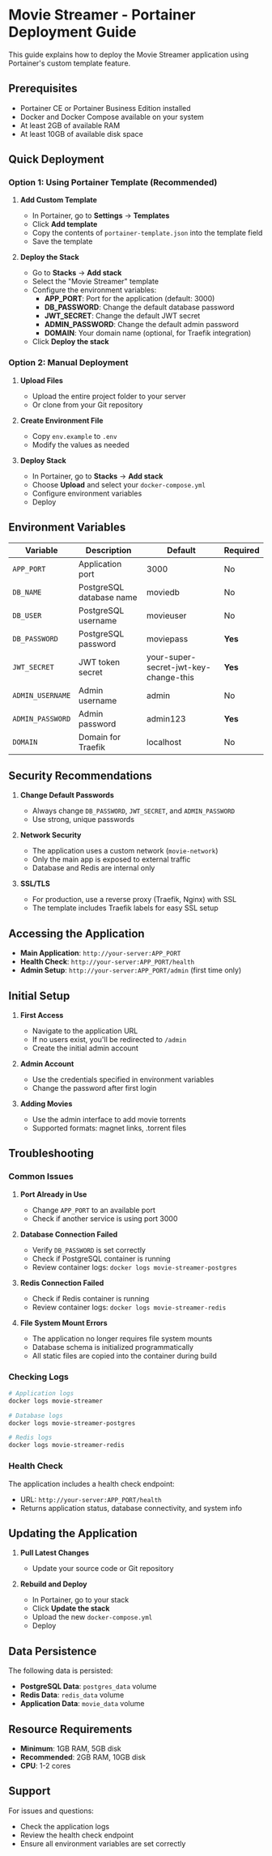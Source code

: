 # Movie Streamer - Portainer Deployment Guide

This guide explains how to deploy the Movie Streamer application using Portainer's custom template feature.

## Prerequisites

- Portainer CE or Portainer Business Edition installed
- Docker and Docker Compose available on your system
- At least 2GB of available RAM
- At least 10GB of available disk space

## Quick Deployment

### Option 1: Using Portainer Template (Recommended)

1. **Add Custom Template**
   - In Portainer, go to **Settings** → **Templates**
   - Click **Add template**
   - Copy the contents of `portainer-template.json` into the template field
   - Save the template

2. **Deploy the Stack**
   - Go to **Stacks** → **Add stack**
   - Select the "Movie Streamer" template
   - Configure the environment variables:
     - **APP_PORT**: Port for the application (default: 3000)
     - **DB_PASSWORD**: Change the default database password
     - **JWT_SECRET**: Change the default JWT secret
     - **ADMIN_PASSWORD**: Change the default admin password
     - **DOMAIN**: Your domain name (optional, for Traefik integration)
   - Click **Deploy the stack**

### Option 2: Manual Deployment

1. **Upload Files**
   - Upload the entire project folder to your server
   - Or clone from your Git repository

2. **Create Environment File**
   - Copy `env.example` to `.env`
   - Modify the values as needed

3. **Deploy Stack**
   - In Portainer, go to **Stacks** → **Add stack**
   - Choose **Upload** and select your `docker-compose.yml`
   - Configure environment variables
   - Deploy

## Environment Variables

| Variable | Description | Default | Required |
|----------|-------------|---------|----------|
| `APP_PORT` | Application port | 3000 | No |
| `DB_NAME` | PostgreSQL database name | moviedb | No |
| `DB_USER` | PostgreSQL username | movieuser | No |
| `DB_PASSWORD` | PostgreSQL password | moviepass | **Yes** |
| `JWT_SECRET` | JWT token secret | your-super-secret-jwt-key-change-this | **Yes** |
| `ADMIN_USERNAME` | Admin username | admin | No |
| `ADMIN_PASSWORD` | Admin password | admin123 | **Yes** |
| `DOMAIN` | Domain for Traefik | localhost | No |

## Security Recommendations

1. **Change Default Passwords**
   - Always change `DB_PASSWORD`, `JWT_SECRET`, and `ADMIN_PASSWORD`
   - Use strong, unique passwords

2. **Network Security**
   - The application uses a custom network (`movie-network`)
   - Only the main app is exposed to external traffic
   - Database and Redis are internal only

3. **SSL/TLS**
   - For production, use a reverse proxy (Traefik, Nginx) with SSL
   - The template includes Traefik labels for easy SSL setup

## Accessing the Application

- **Main Application**: `http://your-server:APP_PORT`
- **Health Check**: `http://your-server:APP_PORT/health`
- **Admin Setup**: `http://your-server:APP_PORT/admin` (first time only)

## Initial Setup

1. **First Access**
   - Navigate to the application URL
   - If no users exist, you'll be redirected to `/admin`
   - Create the initial admin account

2. **Admin Account**
   - Use the credentials specified in environment variables
   - Change the password after first login

3. **Adding Movies**
   - Use the admin interface to add movie torrents
   - Supported formats: magnet links, .torrent files

## Troubleshooting

### Common Issues

1. **Port Already in Use**
   - Change `APP_PORT` to an available port
   - Check if another service is using port 3000

2. **Database Connection Failed**
   - Verify `DB_PASSWORD` is set correctly
   - Check if PostgreSQL container is running
   - Review container logs: `docker logs movie-streamer-postgres`

3. **Redis Connection Failed**
   - Check if Redis container is running
   - Review container logs: `docker logs movie-streamer-redis`

4. **File System Mount Errors**
   - The application no longer requires file system mounts
   - Database schema is initialized programmatically
   - All static files are copied into the container during build

### Checking Logs

```bash
# Application logs
docker logs movie-streamer

# Database logs
docker logs movie-streamer-postgres

# Redis logs
docker logs movie-streamer-redis
```

### Health Check

The application includes a health check endpoint:
- URL: `http://your-server:APP_PORT/health`
- Returns application status, database connectivity, and system info

## Updating the Application

1. **Pull Latest Changes**
   - Update your source code or Git repository

2. **Rebuild and Deploy**
   - In Portainer, go to your stack
   - Click **Update the stack**
   - Upload the new `docker-compose.yml`
   - Deploy

## Data Persistence

The following data is persisted:
- **PostgreSQL Data**: `postgres_data` volume
- **Redis Data**: `redis_data` volume
- **Application Data**: `movie_data` volume

## Resource Requirements

- **Minimum**: 1GB RAM, 5GB disk
- **Recommended**: 2GB RAM, 10GB disk
- **CPU**: 1-2 cores

## Support

For issues and questions:
- Check the application logs
- Review the health check endpoint
- Ensure all environment variables are set correctly
